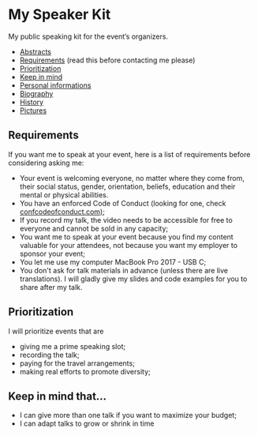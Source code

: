 # My Speaker Kit
My public speaking kit for the event’s organizers.

- [Abstracts](abstracts.md)
- [Requirements](#requirements) (read this before contacting me please)
- [Prioritization](#prioritization)
- [Keep in mind](#keep-in-mind-that)
- [Personal informations](personalinfo.md)
- [Biography](biography.md)
- [History](history.md)
- [Pictures](pictures/)

## Requirements
If you want me to speak at your event, here is a list of requirements before considering asking me:
* Your event is welcoming everyone, no matter where they come from, their social status, gender, orientation, beliefs, education and their mental or physical abilities. 
* You have an enforced Code of Conduct (looking for one, check [confcodeofconduct.com)](https://github.com/confcodeofconduct/confcodeofconduct.com);
* If you record my talk, the video needs to be accessible for free to everyone and cannot be sold in any capacity;
* You want me to speak at your event because you find my content valuable for your attendees, not because you want my employer to sponsor your event;
* You let me use my computer MacBook Pro 2017 - USB C;
* You don't ask for talk materials in advance (unless there are live translations). I will gladly give my slides and code examples for you to share after my talk.

## Prioritization
I will prioritize events that are
* giving me a prime speaking slot;
* recording the talk;
* paying for the travel arrangements;
* making real efforts to promote diversity;

## Keep in mind that...
* I can give more than one talk if you want to maximize your budget;
* I can adapt talks to grow or shrink in time